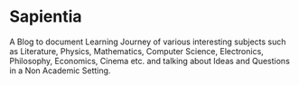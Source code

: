 # Sapientia
A Blog to document Learning Journey of various interesting subjects such as Literature, Physics, Mathematics, Computer Science,  Electronics, Philosophy, Economics, Cinema etc. and talking about Ideas and Questions in a Non Academic Setting.

